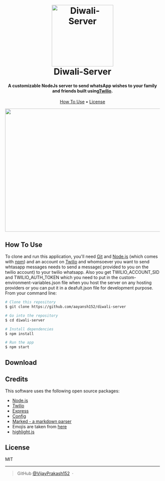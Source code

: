 <h1 align="center">
  <br>
  <a href="http://www.amitmerchant.com/electron-markdownify"><img src="https://raw.githubusercontent.com/aayansh152/diwali-server/main/img/logo.png" alt="Diwali-Server" width="200"></a>
  <br>
  Diwali-Server
  <br>
</h1>

<h4 align="center">A customizable NodeJs server to send whatsApp wishes to your family and friends built using<a href="https://www.twilio.com/" target="_blank">Twilio</a>.</h4>

<p align="center">
  <a href="#how-to-use">How To Use</a> •
  <a href="#license">License</a>
</p>
<p align="center">
  <img width="660" height="400" src="https://raw.githubusercontent.com/aayansh152/diwali-server/main/img/Diwali-Server.gif">
</p>

## How To Use

To clone and run this application, you'll need [Git](https://git-scm.com) and [Node.js](https://nodejs.org/en/download/) (which comes with [npm](http://npmjs.com)) and an account on [Twilio](https://www.twilio.com/) and whomsoever you want to send whtasapp messages needs to send a message( provided to you on the twilio account) to your twilio whatsapp. Also you get TWILIO_ACCOUNT_SID and TWILIO_AUTH_TOKEN which you need to put in the custom-environment-variables.json file when you host the server on any hosting providers or you can put it in a deafult.json file for development purpose. From your command line:

```bash
# Clone this repository
$ git clone https://github.com/aayansh152/diwali-server

# Go into the repository
$ cd diwali-server

# Install dependencies
$ npm install

# Run the app
$ npm start
```

## Download

## Credits

This software uses the following open source packages:

- [Node.js](https://nodejs.org/)
- [Twilio](https://www.twilio.com/)
- [Express](https://expressjs.com/)
- [Config](https://www.npmjs.com/package/config)
- [Marked - a markdown parser](https://github.com/chjj/marked)
- Emojis are taken from [here](https://github.com/arvida/emoji-cheat-sheet.com)
- [highlight.js](https://highlightjs.org/)

## License

MIT

---

> GitHub [@VijayPrakash152](https://github.com/VijayPrakash152) &nbsp;&middot;&nbsp;
